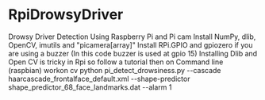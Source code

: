 
# RpiDrowsyDriver
Drowsy Driver Detection Using Raspberry Pi and Pi cam
Install NumPy, dlib, OpenCV, imutils and "picamera[array]"
Install RPi.GPIO and gpiozero if you are using a buzzer (In this code buzzer is used at gpio 15)
Installing Dlib and Open CV is tricky in Rpi so follow a tutorial
then on Command line (raspbian) workon cv 
python pi_detect_drowsiness.py --cascade haarcascade_frontalface_default.xml \--shape-predictor shape_predictor_68_face_landmarks.dat --alarm 1
